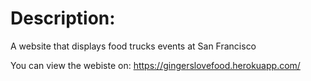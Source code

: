# Description:
A website that displays food trucks events at San Francisco

You can view the webiste on:
https://gingerslovefood.herokuapp.com/ 


